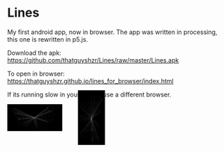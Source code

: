 # Lines

My first android app, now in browser.
The app was written in processing, this one is rewritten in p5.js.

Download the apk: https://github.com/thatguyshzr/Lines/raw/master/Lines.apk

To open in browser: https://thatguyshzr.github.io/lines_for_browser/index.html

If its running slow in your phone, use a different browser.

<img src="sample_images/sample_image1.jpg" width="25%" height="25%" title="Screenshot">

<img src="sample_images/sample_image2.jpg" width="25%" height="25%" style="transform:rotate(90deg);">
